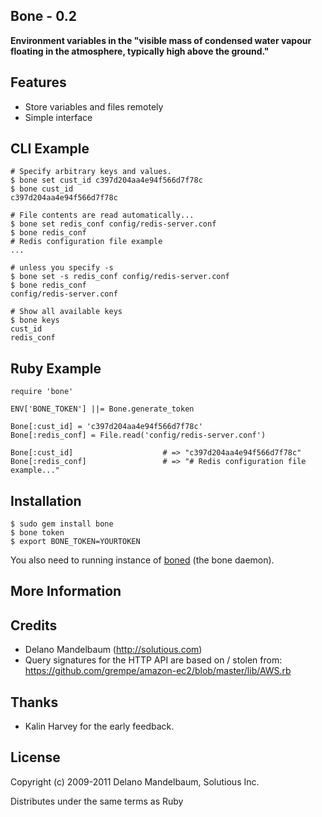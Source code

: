 ## Bone - 0.2 ##

**Environment variables in the "visible mass of condensed water vapour floating in the atmosphere, typically high above the ground."**

## Features

* Store variables and files remotely
* Simple interface

## CLI Example
    
    # Specify arbitrary keys and values. 
    $ bone set cust_id c397d204aa4e94f566d7f78c
    $ bone cust_id
    c397d204aa4e94f566d7f78c
    
    # File contents are read automatically...
    $ bone set redis_conf config/redis-server.conf
    $ bone redis_conf 
    # Redis configuration file example
    ...
    
    # unless you specify -s
    $ bone set -s redis_conf config/redis-server.conf
    $ bone redis_conf
    config/redis-server.conf
    
    # Show all available keys
    $ bone keys
    cust_id
    redis_conf
    
## Ruby Example

    require 'bone'
    
    ENV['BONE_TOKEN'] ||= Bone.generate_token
    
    Bone[:cust_id] = 'c397d204aa4e94f566d7f78c'
    Bone[:redis_conf] = File.read('config/redis-server.conf')
    
    Bone[:cust_id]                    # => "c397d204aa4e94f566d7f78c"
    Bone[:redis_conf]                 # => "# Redis configuration file example..."
    
    
## Installation

    $ sudo gem install bone
    $ bone token
    $ export BONE_TOKEN=YOURTOKEN
    
You also need to running instance of [boned](http://github.com/solutious/boned) (the bone daemon).

    
## More Information


## Credits

* Delano Mandelbaum (http://solutious.com)
* Query signatures for the HTTP API are based on / stolen from: https://github.com/grempe/amazon-ec2/blob/master/lib/AWS.rb

## Thanks 

* Kalin Harvey for the early feedback. 


## License

Copyright (c) 2009-2011 Delano Mandelbaum, Solutious Inc.

Distributes under the same terms as Ruby
